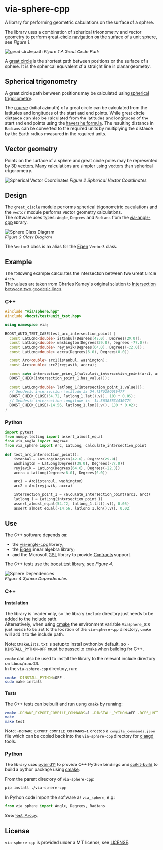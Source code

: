 # via-sphere-cpp
A library for performing geometric calculations on the surface of a sphere.

The library uses a combination of spherical trigonometry and vector geometry
to perform [great-circle navigation](https://en.wikipedia.org/wiki/Great-circle_navigation)
on the surface of a unit sphere, see *Figure 1*.

![great circle path](https://upload.wikimedia.org/wikipedia/commons/thumb/c/cb/Illustration_of_great-circle_distance.svg/220px-Illustration_of_great-circle_distance.svg.png)
*Figure 1 A Great Circle Path*

A [great circle](https://en.wikipedia.org/wiki/Great_circle) is the
shortest path between positions on the surface of a sphere.
It is the spherical equivalent of a straight line in planar geometry.

## Spherical trigonometry

A great circle path between positions may be calculated using
[spherical trigonometry](https://en.wikipedia.org/wiki/Spherical_trigonometry).

The [course](https://en.wikipedia.org/wiki/Great-circle_navigation#Course)
(initial azimuth) of a great circle can be calculated from the
latitudes and longitudes of the start and end points.
While great circle distance can also be calculated from the latitudes and
longitudes of the start and end points using the
[haversine formula](https://en.wikipedia.org/wiki/Haversine_formula).
The resulting distance in `Radians` can be converted to the required units by multiplying the distance by the Earth radius measured in the required units.

## Vector geometry

Points on the surface of a sphere and great circle poles may be represented
by 3D [vectors](https://www.movable-type.co.uk/scripts/latlong-vectors.html).
Many calculations are simpler using vectors than spherical trigonometry.

![Spherical Vector Coordinates](docs/images/ECEF_coordinates.png)
*Figure 2 Spherical Vector Coordinates*

## Design

The `great_circle` module performs spherical trigonometric calculations
and the `vector` module performs vector geometry calculations.  
The software uses types: `Angle`, `Degrees` and `Radians` from the
[via-angle-cpp](https://github.com/kenba/via-angle-cpp) library.

![Sphere Class Diagram](docs/images/sphere_class_diagram.svg)  
*Figure 3 Class Diagram*

The `Vector3` class is an alias for the [Eigen](https://eigen.tuxfamily.org/) `Vector3` class.

## Example

The following example calculates the intersection between two Great Circle `Arc`s.  
The values are taken from Charles Karney's original solution to
[Intersection between two geodesic lines](https://sourceforge.net/p/geographiclib/discussion/1026621/thread/21aaff9f/#fe0a).

### C++
```C++
#include "via/sphere.hpp"
#include <boost/test/unit_test.hpp>

using namespace via;

BOOST_AUTO_TEST_CASE(test_arc_intersection_point) {
  const LatLong<double> istanbul(Degrees(42.0), Degrees(29.0));
  const LatLong<double> washington(Degrees(39.0), Degrees(-77.0));
  const LatLong<double> reyjavik(Degrees(64.0), Degrees(-22.0));
  const LatLong<double> accra(Degrees(6.0), Degrees(0.0));

  const Arc<double> arc1(istanbul, washington);
  const Arc<double> arc2(reyjavik, accra);

  const auto intersection_point_1{calculate_intersection_point(arc1, arc2)};
  BOOST_CHECK(intersection_point_1.has_value());

  const LatLong<double> latlong_1{intersection_point_1.value()};
  // Geodesic intersection latitude is 54.7170296089477
  BOOST_CHECK_CLOSE(54.72, latlong_1.lat().v(), 100 * 0.05);
  // Geodesic intersection longitude is -14.56385574430775
  BOOST_CHECK_CLOSE(-14.56, latlong_1.lon().v(), 100 * 0.02);
}
```

### Python
```Python
import pytest
from numpy.testing import assert_almost_equal
from via_angle import Degrees
from via_sphere import Arc, LatLong, calculate_intersection_point

def test_arc_intersection_point():
    istanbul = LatLong(Degrees(42.0), Degrees(29.0))
    washington = LatLong(Degrees(39.0), Degrees(-77.0))
    reyjavik = LatLong(Degrees(64.0), Degrees(-22.0))
    accra = LatLong(Degrees(6.0), Degrees(0.0))

    arc1 = Arc(istanbul, washington)
    arc2 = Arc(reyjavik, accra)

    intersection_point_1 = calculate_intersection_point(arc1, arc2)
    latlong_1 = LatLong(intersection_point_1)
    assert_almost_equal(54.72, latlong_1.lat().v(), 0.05)
    assert_almost_equal(-14.56, latlong_1.lon().v(), 0.02)
```

## Use

The C++ software depends on:

* the [via-angle-cpp](https://github.com/kenba/via-angle-cpp) library;
* the [Eigen](https://gitlab.com/libeigen/eigen) linear algebra library;
* and the Microsoft [GSL](https://github.com/microsoft/GSL) library to provide [Contracts](https://isocpp.org/files/papers/P2900R6.pdf) support.

The C++ tests use the [boost.test](https://www.boost.org/doc/libs/1_86_0/libs/test/doc/html/boost_test/intro.html)
library, see *Figure 4*.

![Sphere Dependencies](docs/images/sphere_dependencies.svg)  
*Figure 4 Sphere Dependencies*

### C++

#### Installation

The library is header only, so the library `include` directory just needs to be added to the include path.  
Alternatively, when using [cmake](https://cmake.org/) the environment variable `ViaSphere_DIR` just needs
to be set to the location of the `via-sphere-cpp` directory; `cmake` will add it to the include path.

Note: `CMakeLists.txt` is setup to install python by default, so `-DINSTALL_PYTHON=OFF`
must be passed to `cmake` when building for C++.

`cmake` can also be used to install the library to the relevant include directory on Linux/macOS.  
In the `via-sphere-cpp` directory, run:

```bash
cmake -DINSTALL_PYTHON=OFF .
sudo make install
```

#### Tests

The C++ tests can be built and run using `cmake` by running:

```bash
cmake -DCMAKE_EXPORT_COMPILE_COMMANDS=1 -DINSTALL_PYTHON=OFF -DCPP_UNIT_TESTS=ON <via-sphere-cpp directory>
make
make test
```

Note: `-DCMAKE_EXPORT_COMPILE_COMMANDS=1` creates a `compile_commands.json`
file which can be copied back into the `via-sphere-cpp` directory for
[clangd](https://clangd.llvm.org/) tools.

### Python

The library uses [pybind11](https://github.com/pybind/pybind11) to provide C++ Python bindings
and [scikit-build](https://pypi.org/project/scikit-build/) to build a python package using
[cmake](https://cmake.org/).

From the parent directory of `via-sphere-cpp`:

```bash
pip install ./via-sphere-cpp
```

In Python code import the software as `via_sphere`, e.g.:

```python
from via_sphere import Angle, Degrees, Radians 
```

See: [test_Arc.py](python/tests/test_Arc.py).

## License

`via-sphere-cpp` is provided under a MIT license, see [LICENSE](LICENSE).
